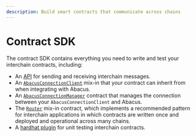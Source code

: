 ```yaml
---
description: Build smart contracts that communicate across chains
---
```


# Contract SDK

The contract SDK contains everything you need to write and test your interchain contracts, including:

* An [API](messaging-api.md) for sending and receiving interchain messages.
* An [`AbacusConnectionClient`](abacusconnectionclient.md) mix-in that your contract can inherit from when integrating with Abacus.
* An [`AbacusConnectionManager`](abacusconnectionmanager.md) contract that manages the connection between your `AbacusConnectionClient` and Abacus.
* The [`Router`](router.md) mix-in contract, which implements a recommended pattern for interchain applications in which contracts are written once and deployed and operational across many chains.
* A [hardhat plugin](hardhat.md) for unit testing interchain contracts.
